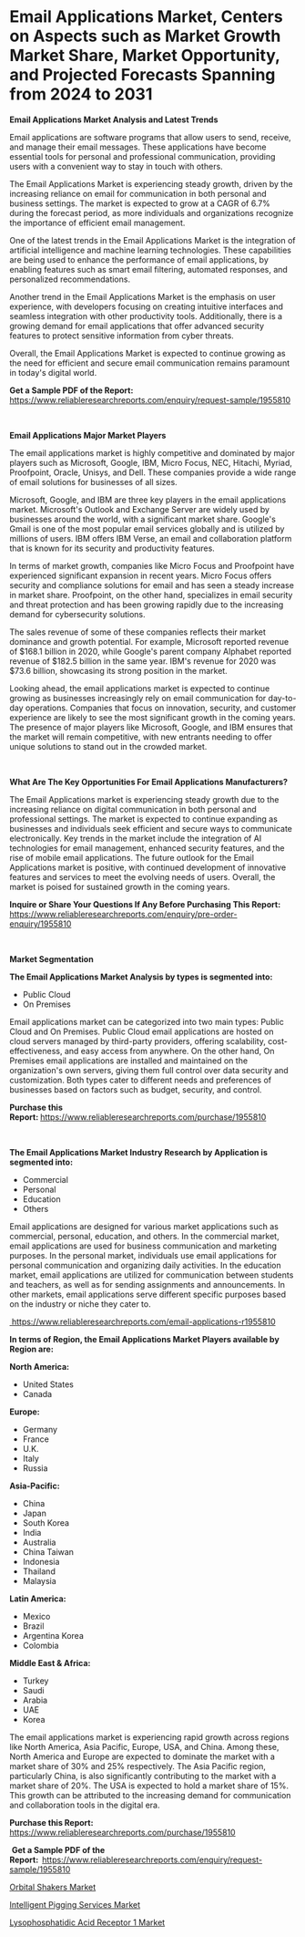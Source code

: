 <p><h1>Email Applications Market, Centers on Aspects such as Market Growth Market Share, Market Opportunity, and Projected Forecasts Spanning from 2024 to 2031</h1></p><p><strong>Email Applications Market Analysis and Latest Trends</strong></p>
<p><p>Email applications are software programs that allow users to send, receive, and manage their email messages. These applications have become essential tools for personal and professional communication, providing users with a convenient way to stay in touch with others.</p><p>The Email Applications Market is experiencing steady growth, driven by the increasing reliance on email for communication in both personal and business settings. The market is expected to grow at a CAGR of 6.7% during the forecast period, as more individuals and organizations recognize the importance of efficient email management.</p><p>One of the latest trends in the Email Applications Market is the integration of artificial intelligence and machine learning technologies. These capabilities are being used to enhance the performance of email applications, by enabling features such as smart email filtering, automated responses, and personalized recommendations.</p><p>Another trend in the Email Applications Market is the emphasis on user experience, with developers focusing on creating intuitive interfaces and seamless integration with other productivity tools. Additionally, there is a growing demand for email applications that offer advanced security features to protect sensitive information from cyber threats.</p><p>Overall, the Email Applications Market is expected to continue growing as the need for efficient and secure email communication remains paramount in today's digital world.</p></p>
<p><strong>Get a Sample PDF of the Report:&nbsp;</strong> <a href="https://www.reliableresearchreports.com/enquiry/request-sample/1955810">https://www.reliableresearchreports.com/enquiry/request-sample/1955810</a></p>
<p>&nbsp;</p>
<p><strong>Email Applications Major Market Players</strong></p>
<p><p>The email applications market is highly competitive and dominated by major players such as Microsoft, Google, IBM, Micro Focus, NEC, Hitachi, Myriad, Proofpoint, Oracle, Unisys, and Dell. These companies provide a wide range of email solutions for businesses of all sizes.</p><p>Microsoft, Google, and IBM are three key players in the email applications market. Microsoft's Outlook and Exchange Server are widely used by businesses around the world, with a significant market share. Google's Gmail is one of the most popular email services globally and is utilized by millions of users. IBM offers IBM Verse, an email and collaboration platform that is known for its security and productivity features.</p><p>In terms of market growth, companies like Micro Focus and Proofpoint have experienced significant expansion in recent years. Micro Focus offers security and compliance solutions for email and has seen a steady increase in market share. Proofpoint, on the other hand, specializes in email security and threat protection and has been growing rapidly due to the increasing demand for cybersecurity solutions.</p><p>The sales revenue of some of these companies reflects their market dominance and growth potential. For example, Microsoft reported revenue of $168.1 billion in 2020, while Google's parent company Alphabet reported revenue of $182.5 billion in the same year. IBM's revenue for 2020 was $73.6 billion, showcasing its strong position in the market.</p><p>Looking ahead, the email applications market is expected to continue growing as businesses increasingly rely on email communication for day-to-day operations. Companies that focus on innovation, security, and customer experience are likely to see the most significant growth in the coming years. The presence of major players like Microsoft, Google, and IBM ensures that the market will remain competitive, with new entrants needing to offer unique solutions to stand out in the crowded market.</p></p>
<p>&nbsp;</p>
<p><strong>What Are The Key Opportunities For Email Applications Manufacturers?</strong></p>
<p><p>The Email Applications market is experiencing steady growth due to the increasing reliance on digital communication in both personal and professional settings. The market is expected to continue expanding as businesses and individuals seek efficient and secure ways to communicate electronically. Key trends in the market include the integration of AI technologies for email management, enhanced security features, and the rise of mobile email applications. The future outlook for the Email Applications market is positive, with continued development of innovative features and services to meet the evolving needs of users. Overall, the market is poised for sustained growth in the coming years.</p></p>
<p><strong>Inquire or Share Your Questions If Any Before Purchasing This Report:</strong> <a href="https://www.reliableresearchreports.com/enquiry/pre-order-enquiry/1955810">https://www.reliableresearchreports.com/enquiry/pre-order-enquiry/1955810</a></p>
<p>&nbsp;</p>
<p><strong>Market Segmentation</strong></p>
<p><strong>The Email Applications Market Analysis by types is segmented into:</strong></p>
<p><ul><li>Public Cloud</li><li>On Premises</li></ul></p>
<p><p>Email applications market can be categorized into two main types: Public Cloud and On Premises. Public Cloud email applications are hosted on cloud servers managed by third-party providers, offering scalability, cost-effectiveness, and easy access from anywhere. On the other hand, On Premises email applications are installed and maintained on the organization's own servers, giving them full control over data security and customization. Both types cater to different needs and preferences of businesses based on factors such as budget, security, and control.</p></p>
<p><strong>Purchase this Report:&nbsp;</strong><a href="https://www.reliableresearchreports.com/purchase/1955810">https://www.reliableresearchreports.com/purchase/1955810</a></p>
<p>&nbsp;</p>
<p><strong>The Email Applications Market Industry Research by Application is segmented into:</strong></p>
<p><ul><li>Commercial</li><li>Personal</li><li>Education</li><li>Others</li></ul></p>
<p><p>Email applications are designed for various market applications such as commercial, personal, education, and others. In the commercial market, email applications are used for business communication and marketing purposes. In the personal market, individuals use email applications for personal communication and organizing daily activities. In the education market, email applications are utilized for communication between students and teachers, as well as for sending assignments and announcements. In other markets, email applications serve different specific purposes based on the industry or niche they cater to.</p></p>
<p><a href="https://www.reliableresearchreports.com/email-applications-r1955810">&nbsp;https://www.reliableresearchreports.com/email-applications-r1955810</a></p>
<p><strong>In terms of Region, the Email Applications Market Players available by Region are:</strong></p>
<p>
    <p> <strong> North America: </strong>
        <ul>
            <li>United States</li>
            <li>Canada</li>
        </ul>
        </p> 
    <p> <strong> Europe: </strong>
        <ul>
            <li>Germany</li>
            <li>France</li>
            <li>U.K.</li>
            <li>Italy</li>
            <li>Russia</li>
        </ul>
        </p> 
    <p> <strong> Asia-Pacific: </strong>
        <ul>
            <li>China</li>
            <li>Japan</li>
            <li>South Korea</li>
            <li>India</li>
            <li>Australia</li>
            <li>China Taiwan</li>
            <li>Indonesia</li>
            <li>Thailand</li>
            <li>Malaysia</li>
        </ul>
        </p> 
    <p> <strong> Latin America: </strong>
        <ul>
            <li>Mexico</li>
            <li>Brazil</li>
            <li>Argentina Korea</li>
            <li>Colombia</li>
        </ul>
        </p> 
    <p> <strong> Middle East & Africa: </strong>
        <ul>
            <li>Turkey</li>
            <li>Saudi</li>
            <li>Arabia</li>
            <li>UAE</li>
            <li>Korea</li>
        </ul>
    </p>
    </p>
<p><p>The email applications market is experiencing rapid growth across regions like North America, Asia Pacific, Europe, USA, and China. Among these, North America and Europe are expected to dominate the market with a market share of 30% and 25% respectively. The Asia Pacific region, particularly China, is also significantly contributing to the market with a market share of 20%. The USA is expected to hold a market share of 15%. This growth can be attributed to the increasing demand for communication and collaboration tools in the digital era.</p></p>
<p><strong>Purchase this Report: </strong><a href="https://www.reliableresearchreports.com/purchase/1955810">https://www.reliableresearchreports.com/purchase/1955810</a></p>
<p>&nbsp;<strong>Get a Sample PDF of the Report:&nbsp;&nbsp;</strong><a href="https://www.reliableresearchreports.com/enquiry/request-sample/1955810">https://www.reliableresearchreports.com/enquiry/request-sample/1955810</a></p>
<p><strong></strong></p>
<p><p><a href="https://www.linkedin.com/pulse/analyzing-orbital-shakers-market-global-industry-perspective-c5yif?trackingId=9w%2B7cJFZ8M2fvKwe4zbuMg%3D%3D">Orbital Shakers Market</a></p><p><a href="https://github.com/RickHolmes3/Market-Research-Report-List-4/blob/main/intelligent-pigging-services-market.md">Intelligent Pigging Services Market</a></p><p><a href="https://www.linkedin.com/pulse/lysophosphatidic-acid-receptor-1-market-size-outlook-forecast-nw4be?trackingId=IRLNobhBn7hXvHqzmu2pZg%3D%3D">Lysophosphatidic Acid Receptor 1 Market</a></p></p>